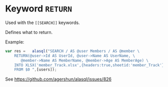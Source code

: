 # Keyword `RETURN`

Used with the `[[SEARCH]]` keywords. 

Defines what to return. 

Example: 

```js
var res =   alasql("SEARCH / AS @user Members / AS @member \
	RETURN(@user->Id AS UserId, @user->Name AS UserName, \
       @member->Name AS MemberName, @member->Age AS MemberAge) \
	INTO XLSX('member_Track.xlsx',{headers:true,sheetid:'member_Track'}) \
	FROM $0 ",[users]);
```

See https://github.com/agershun/alasql/issues/826
